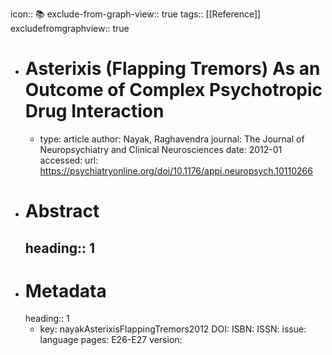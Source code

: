 icon:: 📚
exclude-from-graph-view:: true
tags:: [[Reference]]
excludefromgraphview:: true

- # Asterixis (Flapping Tremors) As an Outcome of Complex Psychotropic Drug Interaction
	- type: article
	  author: Nayak, Raghavendra
	  journal: The Journal of Neuropsychiatry and Clinical Neurosciences
	  date: 2012-01
	  accessed: 
	  url: https://psychiatryonline.org/doi/10.1176/appi.neuropsych.10110266
- # Abstract
  heading:: 1
	-
- # Metadata
  heading:: 1
	- key: nayakAsterixisFlappingTremors2012
	  DOI: 
	  ISBN: 
	  ISSN: 
	  issue: 
	  language 
	  pages: E26-E27
	  version: